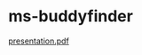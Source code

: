 # ms-buddyfinder

[presentation.pdf](https://github.com/chrisvugrinec/ms-buddyfinder/blob/master/documentation/presentation.pdf)
